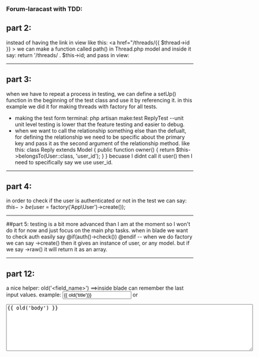 ### Forum-laracast with TDD:

## part 2:
instead of having the link in view like this: <a href="/threads/{{ $thread->id }} ></a>   we can make a function called path() in Thread.php model and inside it say:    return '/threads/ . $this->id;
and pass in view:   <a href="{{ $thread->path() }}" ></a>

--------------
## part 3:
when we have to repeat a process in testing, we can define a setUp() function in the beginning of the test class and use it by referencing it. in this example we did it for making threads with factory for all tests.
- making the test form terminal:    php artisan make:test ReplyTest --unit
unit level testing is lower that the feature testing and easier to debug.
- when we want to call the relationship something else than the defualt, for defining the relationship we need to be specific about the primary key and pass it as the second argument of the relationship method. like this:
class Reply extends Model
{
    public function owner()
    {
        return $this->belongsTo(User::class, 'user_id');
    }
}
becuase I didnt call it user() then I need to specifically say we use user_id.

-----
## part 4:
in order to check if the user is authenticated or not in the test we can say:
$this->be($user = factory('App\User')->create());

------------
##part 5:
testing is a bit more advanced than I am at the moment so I won't do it for now and just focus on the main php tasks.
when in blade we want to check auth easily say @if(auth()->check())   @endif
-- when we do factory we can say ->create()  then it gives an instance of user, or any model. but if we say ->raw()  it will return it as an array. 

-------------
## part 12:
a nice helper:   old('<field_name>')  ==>inside blade can remember the last input values. example: 
<input type="text" class="form-control" name="title" value="{{ old('title')}}">
or 
<textarea name="body" rows="8" cols="80" class="form-control" placeholder="Your text here...">{{ old('body') }}</textarea>

